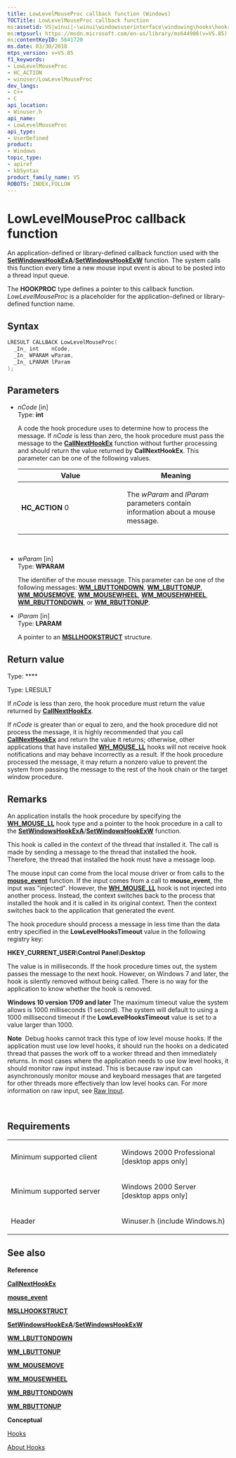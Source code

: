 ```yaml
---
title: LowLevelMouseProc callback function (Windows)
TOCTitle: LowLevelMouseProc callback function
ms:assetid: VS|winui|~\winui\windowsuserinterface\windowing\hooks\hookreference\hookfunctions\lowlevelmouseproc.htm
ms:mtpsurl: https://msdn.microsoft.com/en-us/library/ms644986(v=VS.85)
ms:contentKeyID: 5641720
ms.date: 03/30/2018
mtps_version: v=VS.85
f1_keywords:
- LowLevelMouseProc
- HC_ACTION
- winuser/LowLevelMouseProc
dev_langs:
- C++
- C
api_location:
- Winuser.h
api_name:
- LowLevelMouseProc
api_type:
- UserDefined
product:
- Windows
topic_type:
- apiref
- kbSyntax
product_family_name: VS
ROBOTS: INDEX,FOLLOW
---
```


# LowLevelMouseProc callback function

An application-defined or library-defined callback function used with the [**SetWindowsHookExA**](/windows/win32/api/winuser/nf-winuser-setwindowshookexa)/[**SetWindowsHookExW**](/windows/win32/api/winuser/nf-winuser-setwindowshookexw) function. The system calls this function every time a new mouse input event is about to be posted into a thread input queue.

The **HOOKPROC** type defines a pointer to this callback function. *LowLevelMouseProc* is a placeholder for the application-defined or library-defined function name.

## Syntax

``` c++
LRESULT CALLBACK LowLevelMouseProc(
  _In_ int    nCode,
  _In_ WPARAM wParam,
  _In_ LPARAM lParam
);
```

## Parameters

  - *nCode* \[in\]  
    Type: **int**
    
    A code the hook procedure uses to determine how to process the message. If *nCode* is less than zero, the hook procedure must pass the message to the [**CallNextHookEx**](/windows/win32/api/winuser/nf-winuser-callnexthookex) function without further processing and should return the value returned by **CallNextHookEx**. This parameter can be one of the following values.
    
    <table>
    <colgroup>
    <col style="width: 50%" />
    <col style="width: 50%" />
    </colgroup>
    <thead>
    <tr class="header">
    <th>Value</th>
    <th>Meaning</th>
    </tr>
    </thead>
    <tbody>
    <tr class="odd">
    <td><span id="HC_ACTION"></span><span id="hc_action"></span>
    <strong>HC_ACTION</strong>
    0</td>
    <td><p>The <em>wParam</em> and <em>lParam</em> parameters contain information about a mouse message.</p></td>
    </tr>
    </tbody>
    </table>
    
     

  - *wParam* \[in\]  
    Type: **WPARAM**
    
    The identifier of the mouse message. This parameter can be one of the following messages: [**WM\_LBUTTONDOWN**](https://msdn.microsoft.com/en-us/library/ms645607\(v=vs.85\)), [**WM\_LBUTTONUP**](https://msdn.microsoft.com/en-us/library/ms645608\(v=vs.85\)), [**WM\_MOUSEMOVE**](https://msdn.microsoft.com/en-us/library/ms645616\(v=vs.85\)), [**WM\_MOUSEWHEEL**](https://msdn.microsoft.com/en-us/library/ms645617\(v=vs.85\)), [**WM\_MOUSEHWHEEL**](https://msdn.microsoft.com/en-us/library/ms645614\(v=vs.85\)), [**WM\_RBUTTONDOWN**](https://msdn.microsoft.com/en-us/library/ms646242\(v=vs.85\)), or [**WM\_RBUTTONUP**](https://msdn.microsoft.com/en-us/library/ms646243\(v=vs.85\)).

  - *lParam* \[in\]  
    Type: **LPARAM**
    
    A pointer to an [**MSLLHOOKSTRUCT**](https://msdn.microsoft.com/en-us/library/ms644970\(v=vs.85\)) structure.

## Return value

Type: ****

Type: LRESULT

If *nCode* is less than zero, the hook procedure must return the value returned by [**CallNextHookEx**](/windows/win32/api/winuser/nf-winuser-callnexthookex).

If *nCode* is greater than or equal to zero, and the hook procedure did not process the message, it is highly recommended that you call [**CallNextHookEx**](/windows/win32/api/winuser/nf-winuser-callnexthookex) and return the value it returns; otherwise, other applications that have installed [**WH\_MOUSE\_LL**](https://msdn.microsoft.com/en-us/library/ms644959\(v=vs.85\)) hooks will not receive hook notifications and may behave incorrectly as a result. If the hook procedure processed the message, it may return a nonzero value to prevent the system from passing the message to the rest of the hook chain or the target window procedure.

## Remarks

An application installs the hook procedure by specifying the [**WH\_MOUSE\_LL**](https://msdn.microsoft.com/en-us/library/ms644959\(v=vs.85\)) hook type and a pointer to the hook procedure in a call to the [**SetWindowsHookExA**](/windows/win32/api/winuser/nf-winuser-setwindowshookexa)/[**SetWindowsHookExW**](/windows/win32/api/winuser/nf-winuser-setwindowshookexw) function.

This hook is called in the context of the thread that installed it. The call is made by sending a message to the thread that installed the hook. Therefore, the thread that installed the hook must have a message loop.

The mouse input can come from the local mouse driver or from calls to the [**mouse\_event**](https://msdn.microsoft.com/en-us/library/ms646260\(v=vs.85\)) function. If the input comes from a call to **mouse\_event**, the input was "injected". However, the [**WH\_MOUSE\_LL**](https://msdn.microsoft.com/en-us/library/ms644959\(v=vs.85\)) hook is not injected into another process. Instead, the context switches back to the process that installed the hook and it is called in its original context. Then the context switches back to the application that generated the event.

The hook procedure should process a message in less time than the data entry specified in the **LowLevelHooksTimeout** value in the following registry key:

**HKEY\_CURRENT\_USER**\\**Control Panel**\\**Desktop**

The value is in milliseconds. If the hook procedure times out, the system passes the message to the next hook. However, on Windows 7 and later, the hook is silently removed without being called. There is no way for the application to know whether the hook is removed. 

**Windows 10 version 1709 and later** The maximum timeout value the system allows is 1000 milliseconds (1 second). The system will default to using a 1000 millisecond timeout if the **LowLevelHooksTimeout** value is set to a value larger than 1000. 

**Note**  Debug hooks cannot track this type of low level mouse hooks. If the application must use low level hooks, it should run the hooks on a dedicated thread that passes the work off to a worker thread and then immediately returns. In most cases where the application needs to use low level hooks, it should monitor raw input instead. This is because raw input can asynchronously monitor mouse and keyboard messages that are targeted for other threads more effectively than low level hooks can. For more information on raw input, see [Raw Input](https://msdn.microsoft.com/en-us/library/ms645536\(vs.85\).aspx).

 

## Requirements

<table>
<colgroup>
<col style="width: 50%" />
<col style="width: 50%" />
</colgroup>
<tbody>
<tr class="odd">
<td><p>Minimum supported client</p></td>
<td><p>Windows 2000 Professional [desktop apps only]</p></td>
</tr>
<tr class="even">
<td><p>Minimum supported server</p></td>
<td><p>Windows 2000 Server [desktop apps only]</p></td>
</tr>
<tr class="odd">
<td><p>Header</p></td>
<td>Winuser.h (include Windows.h)</td>
</tr>
</tbody>
</table>


## See also

**Reference**

[**CallNextHookEx**](/windows/win32/api/winuser/nf-winuser-callnexthookex)

[**mouse\_event**](https://msdn.microsoft.com/en-us/library/ms646260\(v=vs.85\))

[**MSLLHOOKSTRUCT**](https://msdn.microsoft.com/en-us/library/ms644970\(v=vs.85\))

[**SetWindowsHookExA**](/windows/win32/api/winuser/nf-winuser-setwindowshookexa)/[**SetWindowsHookExW**](/windows/win32/api/winuser/nf-winuser-setwindowshookexw)

[**WM\_LBUTTONDOWN**](https://msdn.microsoft.com/en-us/library/ms645607\(v=vs.85\))

[**WM\_LBUTTONUP**](https://msdn.microsoft.com/en-us/library/ms645608\(v=vs.85\))

[**WM\_MOUSEMOVE**](https://msdn.microsoft.com/en-us/library/ms645616\(v=vs.85\))

[**WM\_MOUSEWHEEL**](https://msdn.microsoft.com/en-us/library/ms645617\(v=vs.85\))

[**WM\_RBUTTONDOWN**](https://msdn.microsoft.com/en-us/library/ms646242\(v=vs.85\))

[**WM\_RBUTTONUP**](https://msdn.microsoft.com/en-us/library/ms646243\(v=vs.85\))

**Conceptual**

[Hooks](https://msdn.microsoft.com/en-us/library/ms632589\(v=vs.85\))

[About Hooks](https://msdn.microsoft.com/en-us/library/ms644959\(v=vs.85\))

